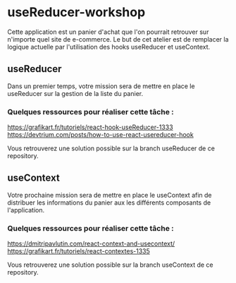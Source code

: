 # useReducer-workshop

Cette application est un panier d'achat que l'on pourrait retrouver sur n'importe quel site de e-commerce.
Le but de cet atelier est de remplacer la logique actuelle par l'utilisation des hooks useReducer et useContext. 

## useReducer

Dans un premier temps, votre mission sera de mettre en place le useReducer sur la gestion de la liste du panier.

### Quelques ressources pour réaliser cette tâche :
https://grafikart.fr/tutoriels/react-hook-useReducer-1333
https://devtrium.com/posts/how-to-use-react-usereducer-hook

Vous retrouverez une solution possible sur la branch useReducer de ce repository.

## useContext

Votre prochaine mission sera de mettre en place le useContext afin de distribuer les informations du panier aux les différents composants de l'application.

### Quelques ressources pour réaliser cette tâche :
https://dmitripavlutin.com/react-context-and-usecontext/
https://grafikart.fr/tutoriels/react-contextes-1335

Vous retrouverez une solution possible sur la branch useContext de ce repository.
